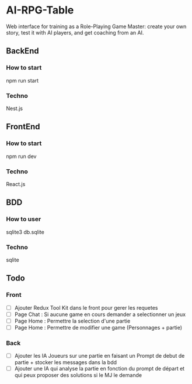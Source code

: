 # AI-RPG-Table

Web interface for training as a Role-Playing Game Master: create your own story, test it with AI players, and get coaching from an AI.

## BackEnd

### How to start

npm run start

### Techno

Nest.js

## FrontEnd

### How to start

npm run dev

### Techno

React.js

## BDD

### How to user

sqlite3 db.sqlite

### Techno

sqlite

## Todo

### Front

-   [ ] Ajouter Redux Tool Kit dans le front pour gerer les requetes
-   [ ] Page Chat : Si aucune game en cours demander a selectionner un jeux
-   [ ] Page Home : Permettre la selection d'une partie
-   [ ] Page Home : Permettre de modifier une game (Personnages + partie)

### Back

-   [ ] Ajouter les IA Joueurs sur une partie en faisant un Prompt de debut de partie + stocker les messages dans la bdd
-   [ ] Ajouter une IA qui analyse la partie en fonction du prompt de départ et qui peux proposer des solutions si le MJ le demande
